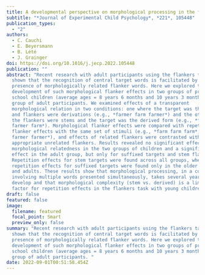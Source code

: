 ```yaml
---
title: A developmental perspective on morphological processing in the flankers task
subtitle: "*Journal of Experimental Child Psychology*, *221*, 105448"
publication_types:
  - "2"
authors:
  - C. Cauchi
  - E. Beyersmann
  - B. Lété
  - J. Grainger
doi: https://doi.org/10.1016/j.jecp.2022.105448
publication: ""
abstract: "Recent research with adult participants using the flankers task has
  shown that the recognition of central target words is facilitated by the
  presence of morphologically related flanker words. Here we explored the
  development of such morphological flanker effects in two groups of primary
  school children (average ages = 8 years 6 months and 10 years 3 months) and a
  group of adult participants. We examined effects of a transparent
  morphological relation in two conditions: one where the target was the stem
  and flankers were derivations (e.g., *farmer farm farmer*) and the other where
  the flankers were stems and the target was the derived form (e.g., *farm
  farmer farm*). Morphological flanker effects were compared with repetition
  flanker effects with the same set of stimuli (e.g., *farm farm farm*; *farmer
  farmer farmer*), and effects of related flankers were contrasted with the
  appropriate unrelated flankers. Results revealed no significant effect of
  morphological relatedness in the two groups of children and a significant
  effect in the adult group, but only for suffixed targets and stem flankers.
  Repetition effects for stem targets were found across all groups, whereas
  repetition effects for suffixed targets were found only in the older children
  and adults. These results show that morphological processing, in a context
  involving multiple words presented simultaneously, takes several years to
  develop and that morphological complexity (stem vs. derived) is a limiting
  factor for repetition effects in the flankers task with young children."
draft: false
featured: false
image:
  filename: featured
  focal_point: Smart
  preview_only: false
summary: "Recent research with adult participants using the flankers task has
  shown that the recognition of central target words is facilitated by the
  presence of morphologically related flanker words. Here we explored the
  development of such morphological flanker effects in two groups of primary
  school children (average ages = 8 years 6 months and 10 years 3 months) and a
  group of adult participants. "
date: 2022-09-01T00:51:58.454Z
---
```

